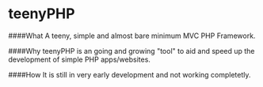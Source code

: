 # teenyPHP

####What
A teeny, simple and almost bare minimum MVC PHP Framework.

####Why
teenyPHP is an going and growing "tool" to aid and speed up the development of simple PHP apps/websites.

####How
It is still in very early development and not working completetly.